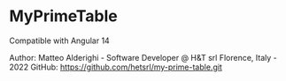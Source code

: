 # MyPrimeTable

Compatible with Angular 14

Author: Matteo Alderighi - Software Developer @ H&T srl Florence, Italy - 2022
GitHub: https://github.com/hetsrl/my-prime-table.git






